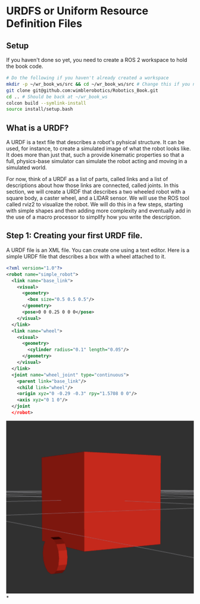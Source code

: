 # URDFS or Uniform Resource Definition Files

## Setup
If you haven't done so yet, you need to create a ROS 2 workspace to hold the book code.

```bash
# Do the following if you haven't already created a workspace
mkdir -p ~/wr_book_ws/src && cd ~/wr_book_ws/src # Change this if you need a different name or location
git clone git@github.com:wimblerobotics/Robotics_Book.git
cd .. # Should be back at ~/wr_book_ws
colcon build --symlink-install
source install/setup.bash
```

## What is a URDF?
A URDF is a text file that describes a robot's pyhsical structure. It can be used, for instance, to create a simulated image of what the robot looks like. It does more than just that, such a provide kinematic properties so that a full, physics-base simulator can simulate the robot acting and moving in a simulated world.

For now, think of a URDF as a list of parts, called links and a list of descriptions about how those links are connected, called joints. In this section, we will create a URDF that describes a two wheeled robot with a square body, a caster wheel, and a LIDAR sensor. We will use the ROS tool called rviz2 to visualize the robot. We will do this in a few steps, starting with simple shapes and then adding more complexity and eventually add in the use of a macro processor to simpllfy how you write the description.

## Step 1: Creating your first URDF file.

A URDF file is an XML file. You can create one using a text editor. Here is a simple URDF file that describes a box with a wheel attached to it.

```xml
<?xml version="1.0"?>
<robot name="simple_robot">
  <link name="base_link">
    <visual>
      <geometry>
        <box size="0.5 0.5 0.5"/>
      </geometry>
      <pose>0 0 0.25 0 0 0</pose>
    </visual>
  </link>
  <link name="wheel">
    <visual>
      <geometry>
        <cylinder radius="0.1" length="0.05"/>
      </geometry>
    </visual>
  </link>
  <joint name="wheel_joint" type="continuous">
    <parent link="base_link"/>
    <child link="wheel"/>
    <origin xyz="0 -0.29 -0.3" rpy="1.5708 0 0"/>
    <axis xyz="0 1 0"/>
  </joint
  </robot>
  ```
  
![alt text](../media/1.png)*

